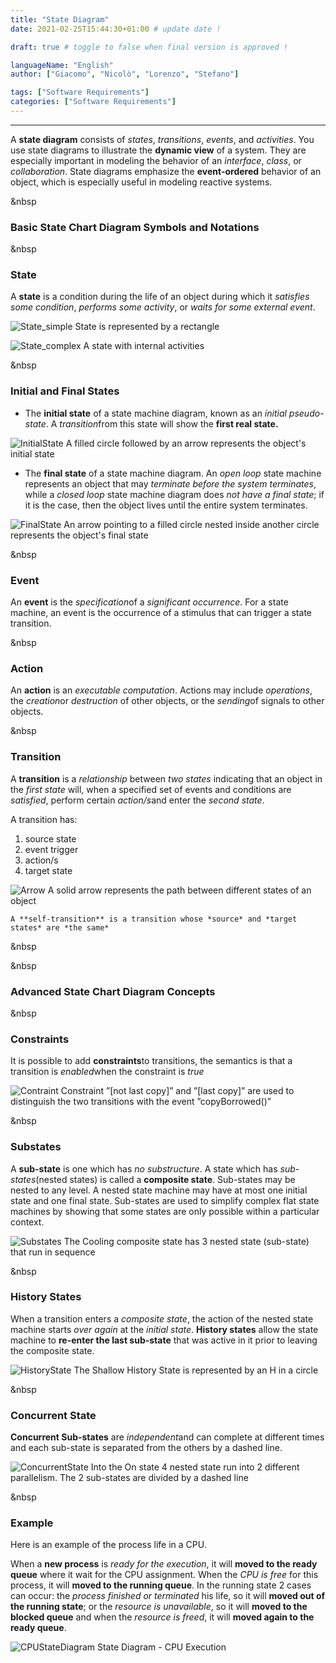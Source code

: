 ```yaml
--- 
title: "State Diagram"
date: 2021-02-25T15:44:30+01:00 # update date !

draft: true # toggle to false when final version is approved !

languageName: "English"
author: ["Giacomo", "Nicolò", "Lorenzo", "Stefano"] 

tags: ["Software Requirements"]      
categories: ["Software Requirements"]   
---  
```



---
A **state diagram** consists of *states*, *transitions*, *events*, and *activities*. You use state diagrams to illustrate the **dynamic view** of a system. They are especially important in modeling the behavior of an *interface*, *class*, or *collaboration*. State diagrams emphasize the **event-ordered** behavior of an object, which is especially useful in modeling reactive systems.

&nbsp
### Basic State Chart Diagram Symbols and Notations

&nbsp
### State

A **state** is a condition during the life of an object during which it *satisfies some condition*, *performs some activity*, or *waits for some external event*.

![State_simple](State%20Diagram/State_simple.svg)
State is represented by a rectangle

![State_complex](State%20Diagram/State_complex.svg)
A state with internal activities

&nbsp
### Initial and Final States

- The **initial state** of a state machine diagram, known as an *initial pseudo-state*. A *transition*from this state will show the **first real state.**

![InitialState](State%20Diagram/InitialState.svg)
A filled circle followed by an arrow represents the object's initial state

- The **final state** of a state machine diagram. An *open loop* state machine represents an object that may *terminate before the system terminates*, while a *closed loop* state machine diagram does *not have a final state*; if it is the case, then the object lives until the entire system terminates.

![FinalState](State%20Diagram/FinalState.svg)
An arrow pointing to a filled circle nested inside another circle represents the object's final state

&nbsp
### Event

An **event** is the *specification*of a *significant occurrence*. For a state machine, an event is the occurrence of a stimulus that can trigger a state transition.

&nbsp
### Action

An **action** is an *executable computation*. Actions may include *operations*, the *creation*or *destruction* of other objects, or the *sending*of signals to other objects.

&nbsp
### Transition

A **transition** is a *relationship* between *two states* indicating that an object in the *first state* will, when a specified set of events and conditions are *satisfied*, perform certain *action/s*and enter the *second state*.

A transition has:

1. source state
2. event trigger
3. action/s
4. target state

![Arrow](State%20Diagram/Arrow.svg)
A solid arrow represents the path between different states of an object

```text
A **self-transition** is a transition whose *source* and *target states* are *the same*
```
&nbsp

&nbsp
### Advanced State Chart Diagram Concepts

&nbsp
### Constraints

It is possible to add **constraints**to transitions, the semantics is that a transition is *enabled*when the constraint is *true*

![Contraint](State%20Diagram/Contraint.svg)
Constraint ”[not last copy]” and ”[last copy]” are used to distinguish the two transitions with the event ”copyBorrowed()”

&nbsp
### Substates

A **sub-state** is one which has *no substructure*. A state which has *sub-states*(nested states) is called a **composite state**. Sub-states may be nested to any level. A nested state machine may have at most one initial state and one final state. Sub-states are used to simplify complex flat state machines by showing that some states are only possible within a particular context.

![Substates](State%20Diagram/Substates.svg)
The Cooling composite state has 3 nested state (sub-state) that run in sequence

&nbsp
### History States

When a transition enters a *composite state*, the action of the nested state machine starts *over again* at the *initial state*. **History states** allow the state machine to **re-enter the last sub-state** that was active in it prior to leaving the composite state.

![HistoryState](State%20Diagram/HistoryState.svg)
The Shallow History State is represented by an H in a circle

&nbsp
### Concurrent State

**Concurrent Sub-states** are *independent*and can complete at different times and each sub-state is separated from the others by a dashed line.

![ConcurrentState](State%20Diagram/ConcurrentState.svg)
Into the On state 4 nested state run into 2 different parallelism. The 2 sub-states are divided by a dashed line

&nbsp
### Example

Here is an example of the process life in a CPU.

When a **new process** is *ready for the execution*, it will **moved to the ready queue** where it wait for the CPU assignment. When the *CPU is free* for this process, it will **moved to the running queue**. In the running state 2 cases can occur: the *process finished or terminated* his life, so it will **moved out of the running state**; or the *resource is unavailable*, so it will **moved to the blocked queue** and when the *resource is freed*, it will **moved again to the ready queue**.

![CPUStateDiagram](State%20Diagram/CPUStateDiagram.svg)
State Diagram - CPU Execution
